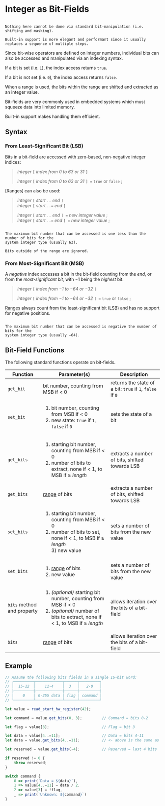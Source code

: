 Integer as Bit-Fields
=====================

```admonish note.side.wide

Nothing here cannot be done via standard bit-manipulation (i.e. shifting and masking).

Built-in support is more elegant and performant since it usually replaces a sequence of multiple steps.

```

Since bit-wise operators are defined on integer numbers, individual bits can also be accessed and
manipulated via an indexing syntax.

If a bit is set (i.e. `1`), the index access returns `true`.

If a bit is not set (i.e. `0`), the index access returns `false`.

When a [range](ranges.md) is used, the bits within the [range](ranges.md) are shifted and extracted
as an integer value.

Bit-fields are very commonly used in embedded systems which must squeeze data into limited memory.

Built-in support makes handling them efficient.


Syntax
------

### From Least-Significant Bit (LSB)

Bits in a bit-field are accessed with zero-based, non-negative integer indices:

> _integer_ `[` _index from 0 to 63 or 31_ `]`
>
> _integer_ `[` _index from 0 to 63 or 31_ `] =` `true` or `false` ;

[Ranges] can also be used:

> _integer_ `[` _start_ `..` _end_ `]`  
> _integer_ `[` _start_ `..=` _end_ `]`
>
> _integer_ `[` _start_ `..` _end_ `] =` _new integer value_ ;  
> _integer_ `[` _start_ `..=` _end_ `] =` _new integer value_ ;

```admonish warning.small "Number of bits"

The maximum bit number that can be accessed is one less than the number of bits for the
system integer type (usually 63).

Bits outside of the range are ignored.
```


### From Most-Significant Bit (MSB)

A _negative_ index accesses a bit in the bit-field counting from the _end_, or from the
_most-significant bit_, with −1 being the _highest_ bit.

> _integer_ `[` _index from −1 to −64 or −32_ `]`
>
> _integer_ `[` _index from −1 to −64 or −32_ `] =` `true` or `false` ;

[Ranges](ranges.md) always count from the least-significant bit (LSB) and has no support for
negative positions.

```admonish warning.small "Number of bits"

The maximum bit number that can be accessed is negative the number of bits for the
system integer type (usually −64).
```


Bit-Field Functions
-------------------

The following standard functions operate on bit-fields.

| Function                   | Parameter(s)                                                                                                                                                   | Description                                               |
| -------------------------- | -------------------------------------------------------------------------------------------------------------------------------------------------------------- | --------------------------------------------------------- |
| `get_bit`                  | bit number, counting from MSB if < 0                                                                                                                           | returns the state of a bit: `true` if `1`, `false` if `0` |
| `set_bit`                  | <ol><li>bit number, counting from MSB if < 0</li><li>new state: `true` if `1`, `false` if `0`</li></ol>                                                        | sets the state of a bit                                   |
| `get_bits`                 | <ol><li>starting bit number, counting from MSB if < 0</li><li>number of bits to extract, none if < 1, to MSB if ≥ _length_</li></ol>                           | extracts a number of bits, shifted towards LSB            |
| `get_bits`                 | [range](ranges.md) of bits                                                                                                                                     | extracts a number of bits, shifted towards LSB            |
| `set_bits`                 | <ol><li>starting bit number, counting from MSB if < 0</li><li>number of bits to set, none if < 1, to MSB if ≥ _length_<br/>3) new value</li></ol>              | sets a number of bits from the new value                  |
| `set_bits`                 | <ol><li>[range](ranges.md) of bits</li><li>new value</li></ol>                                                                                                 | sets a number of bits from the new value                  |
| `bits` method and property | <ol><li>_(optional)_ starting bit number, counting from MSB if < 0</li><li>_(optional)_ number of bits to extract, none if < 1, to MSB if ≥ _length_</li></ol> | allows iteration over the bits of a bit-field             |
| `bits`                     | [range](ranges.md) of bits                                                                                                                                     | allows iteration over the bits of a bit-field             |


Example
-------

```js , no_run
// Assume the following bits fields in a single 16-bit word:
// ┌─────────┬────────────┬──────┬─────────┐
// │  15-12  │    11-4    │  3   │   2-0   │
// ├─────────┼────────────┼──────┼─────────┤
// │    0    │ 0-255 data │ flag │ command │
// └─────────┴────────────┴──────┴─────────┘

let value = read_start_hw_register(42);

let command = value.get_bits(0, 3);         // Command = bits 0-2

let flag = value[3];                        // Flag = bit 3

let data = value[4..=11];                   // Data = bits 4-11
let data = value.get_bits(4..=11);          // <- above is the same as this

let reserved = value.get_bits(-4);          // Reserved = last 4 bits

if reserved != 0 {
    throw reserved;
}

switch command {
    0 => print(`Data = ${data}`),
    1 => value[4..=11] = data / 2,
    2 => value[3] = !flag,
    _ => print(`Unknown: ${command}`)
}
```
